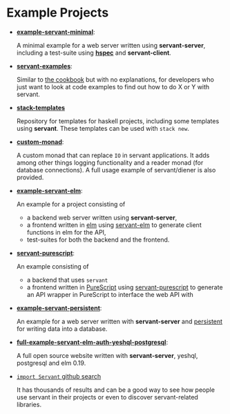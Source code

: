 # Example Projects

- **[example-servant-minimal](https://github.com/haskell-servant/example-servant-minimal)**:

    A minimal example for a web server written using **servant-server**,
    including a test-suite using [**hspec**](http://hspec.github.io/) and
    **servant-client**.

- **[servant-examples](https://github.com/sras/servant-examples)**:

    Similar to [the cookbook](https://haskell-servant.readthedocs.io/en/latest/cookbook/index.html) but
    with no explanations, for developers who just want to look at code examples to find out how to do X or Y
    with servant.

- **[stack-templates](https://github.com/commercialhaskell/stack-templates)**

    Repository for templates for haskell projects, including some templates using
    **servant**. These templates can be used with `stack new`.

- **[custom-monad](https://github.com/themoritz/diener)**:

    A custom monad that can replace `IO` in servant applications. It adds among
    other things logging functionality and a reader monad (for database connections).
    A full usage example of servant/diener is also provided.

- **[example-servant-elm](https://github.com/haskell-servant/example-servant-elm)**:

    An example for a project consisting of

    - a backend web server written using **servant-server**,
    - a frontend written in [elm](http://elm-lang.org/) using
      [servant-elm](https://github.com/mattjbray/servant-elm) to generate client
      functions in elm for the API,
    - test-suites for both the backend and the frontend.

- **[servant-purescript](https://github.com/eskimor/servant-purescript/tree/master/examples/central-counter)**:

    An example consisting of

    - a backend that uses `servant`
    - a frontend written in [PureScript](http://www.purescript.org/) using
      [servant-purescript](https://github.com/eskimor/servant-purescript) to generate
      an API wrapper in PureScript to interface the web API with


- **[example-servant-persistent](https://github.com/haskell-servant/example-servant-persistent)**:

    An example for a web server written with **servant-server** and
    [persistent](https://www.stackage.org/package/persistent) for writing data
    into a database.

- **[full-example-servant-elm-auth-yeshql-postgresql](https://github.com/aRkadeFR/FlashCard)**:

    A full open source website written with **servant-server**, yeshql, postgresql and elm 0.19.


- [`import Servant` github search](https://github.com/search?q=%22import+Servant%22+language%3AHaskell&type=Code)

    It has thousands of results and can be a good way to see how people use servant in their projects or even to discover
    servant-related libraries.
